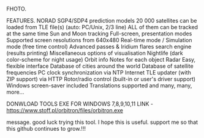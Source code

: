 
FHOTO.


FEATURES.
NORAD SGP4/SDP4 prediction models
20 000 satellites can be loaded from TLE file(s) (auto: PC/Unix, 2/3 line)
ALL of them can be tracked at the same time
Sun and Moon tracking
Full-screen, presentation modes
Supported screen resolutions from 640x480
Real-time mode / Simulation mode (free time control)
Advanced passes & Iridium flares search engine (results printing)
Miscellaneous options of visualisation
Nightlife (dark color-scheme for night usage)
Orbit info
Notes for each object
Radar
Easy, flexible interface
Database of cities around the world
Database of satellite frequencies
PC clock synchronization via NTP
Internet TLE updater (with ZIP support) via HTTP
Rotor/radio control (built-in or user's driver support)
Windows screen-saver included
Translations supported
and many, many, more...

DONWLOAD TOOLS EXE FOR WINDOWS 7,8,9,10,11
LINK - https://www.stoff.pl/orbitron/files/orbitron.exe

message.
good luck trying this tool. I hope this is useful.
support me so that this github continues to grow.!!!

